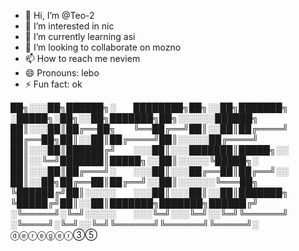 - 👋 Hi, I’m @Teo-2
- 👀 I’m interested in nic
- 🌱 I’m currently learning asi
- 💞️ I’m looking to collaborate on mozno
- 📫 How to reach me neviem
- 😄 Pronouns: lebo
- ⚡ Fun fact: ok



██╗░░░██╗██████╗░  ████████╗██╗░░██╗███████╗  ░█████╗░██╗░░██╗███████╗██╗░░░░░░██████╗
██║░░░██║██╔══██╗  ╚══██╔══╝██║░░██║██╔════╝  ██╔══██╗██║░░██║██╔════╝██║░░░░░██╔════╝
██║░░░██║██████╔╝  ░░░██║░░░███████║█████╗░░  ██║░░╚═╝███████║█████╗░░██║░░░░░╚█████╗░
██║░░░██║██╔═══╝░  ░░░██║░░░██╔══██║██╔══╝░░  ██║░░██╗██╔══██║██╔══╝░░██║░░░░░░╚═══██╗
╚██████╔╝██║░░░░░  ░░░██║░░░██║░░██║███████╗  ╚█████╔╝██║░░██║███████╗███████╗██████╔╝
░╚═════╝░╚═╝░░░░░  ░░░╚═╝░░░╚═╝░░╚═╝╚══════╝  ░╚════╝░╚═╝░░╚═╝╚══════╝╚══════╝╚═════╝░
ⓓⓔⓡⓔⓖⓔⓡ③⑤
